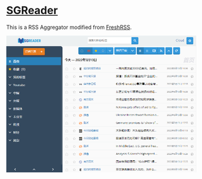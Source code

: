 # [SGReader](https://sgreader.com)

This is a RSS Aggregator modified from [FreshRSS](https://github.com/FreshRSS/FreshRSS).

![alt tag](https://github.com/zcsd/SGReader/blob/master/website.png)